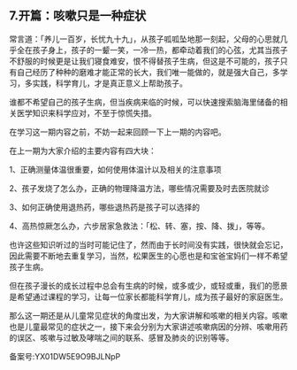 ## 7.开篇：咳嗽只是一种症状
常言道：「养儿一百岁，长忧九十九」，从孩子呱呱坠地那一刻起，父母的心思就几乎全在孩子身上，孩子的一颦一笑，一冷一热，都牵动着我们的心弦，尤其当孩子不舒服的时候更是让我们寝食难安，恨不得替孩子生病，但这是不可能的，孩子只有自己经历了种种的磨难才能正常的长大，我们唯一能做的，就是强大自己，多学习，多实践，科学育儿，才是真正意义上帮助孩子。


谁都不希望自己的孩子生病，但当疾病来临的时候，可以快速搜索脑海里储备的相关医学知识来科学应对，不至于惊慌失措。


在学习这一期内容之前，不妨一起来回顾一下上一期的内容吧。


在上一期为大家介绍的主要内容有四大块：


1、正确测量体温很重要，如何使用体温计以及相关的注意事项


2、孩子发烧了怎么办，正确的物理降温方法，哪些情况需要及时去医院就诊


3、如何正确使用退热药，哪些退热药是孩子可以选择的


4、高热惊厥怎么办，六步居家急救法：「松、转、塞，按、降、拨」，等等。


也许这些知识听过的当时可能记住了，然而由于长时间没有实践，很快就会忘记，因此需要不断地去重复学习，当然，松果医生的心愿也是和宝爸宝妈们一样不希望孩子生病。


但在孩子漫长的成长过程中总会有生病的时候，或多或少，或轻或重，我们的愿景是希望通过课程的学习，让每一位家长都能科学育儿，成为孩子最好的家庭医生。


那么这一期还是从儿童常见症状的角度出发，为大家讲解和咳嗽的相关内容。咳嗽也是儿童最常见的症状之一，接下来会分别为大家讲述咳嗽病因的分辨、咳嗽用药的误区、咳嗽与过敏及哮喘之间的联系、感冒及肺炎的识别等等。


备案号:YX01DW5E9O9BJLNpP

